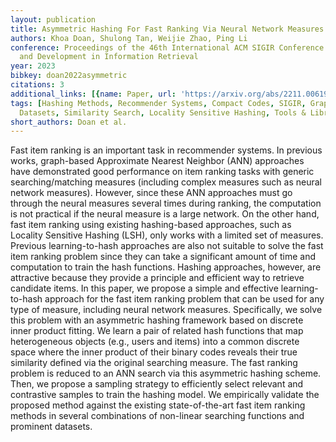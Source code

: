 ```yaml
---
layout: publication
title: Asymmetric Hashing For Fast Ranking Via Neural Network Measures
authors: Khoa Doan, Shulong Tan, Weijie Zhao, Ping Li
conference: Proceedings of the 46th International ACM SIGIR Conference on Research
  and Development in Information Retrieval
year: 2023
bibkey: doan2022asymmetric
citations: 3
additional_links: [{name: Paper, url: 'https://arxiv.org/abs/2211.00619'}]
tags: [Hashing Methods, Recommender Systems, Compact Codes, SIGIR, Graph-based ANN,
  Datasets, Similarity Search, Locality Sensitive Hashing, Tools & Libraries, Evaluation]
short_authors: Doan et al.
---
```

Fast item ranking is an important task in recommender systems. In previous
works, graph-based Approximate Nearest Neighbor (ANN) approaches have
demonstrated good performance on item ranking tasks with generic
searching/matching measures (including complex measures such as neural network
measures). However, since these ANN approaches must go through the neural
measures several times during ranking, the computation is not practical if the
neural measure is a large network. On the other hand, fast item ranking using
existing hashing-based approaches, such as Locality Sensitive Hashing (LSH),
only works with a limited set of measures. Previous learning-to-hash approaches
are also not suitable to solve the fast item ranking problem since they can
take a significant amount of time and computation to train the hash functions.
Hashing approaches, however, are attractive because they provide a principle
and efficient way to retrieve candidate items. In this paper, we propose a
simple and effective learning-to-hash approach for the fast item ranking
problem that can be used for any type of measure, including neural network
measures. Specifically, we solve this problem with an asymmetric hashing
framework based on discrete inner product fitting. We learn a pair of related
hash functions that map heterogeneous objects (e.g., users and items) into a
common discrete space where the inner product of their binary codes reveals
their true similarity defined via the original searching measure. The fast
ranking problem is reduced to an ANN search via this asymmetric hashing scheme.
Then, we propose a sampling strategy to efficiently select relevant and
contrastive samples to train the hashing model. We empirically validate the
proposed method against the existing state-of-the-art fast item ranking methods
in several combinations of non-linear searching functions and prominent
datasets.